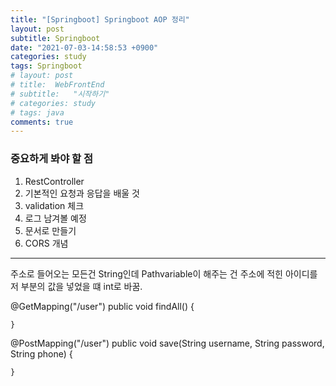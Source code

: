 ```yaml
---
title: "[Springboot] Springboot AOP 정리"
layout: post
subtitle: Springboot
date: "2021-07-03-14:58:53 +0900"
categories: study
tags: Springboot
# layout: post
# title:  WebFrontEnd
# subtitle:   "시작하기"
# categories: study
# tags: java
comments: true
---
```



### 중요하게 봐야 할 점

1. RestController
2. 기본적인 요청과 응답을 배울 것
3. validation 체크
4. 로그 남겨볼 예정
5. 문서로 만들기
6. CORS 개념



------

주소로 들어오는 모든건 String인데 Pathvariable이 해주는 건 주소에 적힌 아이디를 저 부분의 값을 넣었을 떄 int로 바꿈.



@GetMapping("/user")
	public void findAll() {

	}


@PostMapping("/user")
	public void save(String username, String password, String phone) {

	}
